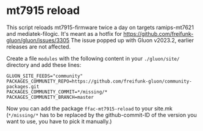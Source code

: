 mt7915 reload
=============

This script reloads mt7915-firmware twice a day on targets ramips-mt7621
and mediatek-filogic.
It's meant as a hotfix for https://github.com/freifunk-gluon/gluon/issues/3305
The issue popped up with Gluon v2023.2, earlier releases are not affected.

Create a file `modules` with the following content in your `./gluon/site/`
directory and add these lines: 

```
GLUON_SITE_FEEDS="community"
PACKAGES_COMMUNITY_REPO=https://github.com/freifunk-gluon/community-packages.git
PACKAGES_COMMUNITY_COMMIT=*/missing/*
PACKAGES_COMMUNITY_BRANCH=master
```

Now you can add the package `ffac-mt7915-reload` to your site.mk
(`*/missing/*` has to be replaced by the github-commit-ID of the version you
want to use, you have to pick it manually.)
